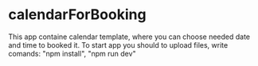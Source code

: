 # calendarForBooking
This app containe calendar template, where you can choose needed date and time to booked it.
To start app you should to upload files, write comands: "npm install", "npm run dev"
